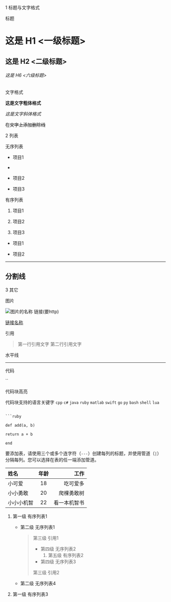 1 标题与文字格式

标题


# 这是 H1 <一级标题>

## 这是 H2 <二级标题>

###### 这是 H6 <六级标题>


文字格式

**这是文字粗体格式**

*这是文字斜体格式*

~~在文字上添加删除线~~

2 列表

无序列表

* 项目1
* 

* 项目2

* 项目3

有序列表

1. 项目1

2. 项目2

3. 项目3

* 项目1

* 项目2

---
分割线
---

3 其它

图片


![图片的名称](https://tuchuang23369.oss-cn-guangzhou.aliyuncs.com/undefinedmiku0.png)
链接(要http)

[链接名称](http://gitcafe.com)

引用

> 第一行引用文字
>第二行引用文字

水平线

***

代码

``

代码块高亮

代码块支持的语言关键字
`cpp` `c#` `java` `ruby` `matlab` `swift` `go` `py` `bash` `shell` `lua` 

```

```ruby

def add(a, b)

return a + b

end

```

要添加表，请使用三个或多个连字符（`---`）创建每列的标题，并使用管道（`|`）分隔每列。您可以选择在表的任一端添加管道。



| 姓名    | 年龄  |     工作 |
| :---- | :-: | -----: |
| 小可爱   | 18  |   吃可爱多 |
| 小小勇敢  | 20  |  爬棵勇敢树 |
| 小小小机智 | 22  | 看一本机智书 |



1. 第一级 有序列表1
    
    - 第二级 无序列表1
        
        > 第三级 引用1
        > 
        > - 第四级 无序列表2
        >     1. 第五级 有序列表2
        > - 第四级 无序列表3
        > 
        > 第三级 引用2
        
    - 第二级 无序列表4
        
2. 第一级 有序列表3


